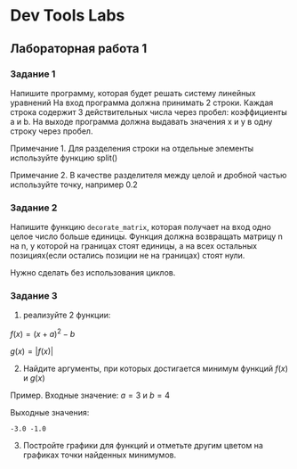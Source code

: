 Dev Tools Labs
========================
Лабораторная работа 1
-------------------------
### Задание 1 ###
Напишите программу, которая будет решать систему линейных уравнений
На вход программа должна принимать 2 строки.
Каждая строка содержит 3 действительных числа через пробел: коэффициенты a и b.
На выходе программа должна выдавать значения x и y в одну строку через пробел.

Примечание 1. Для разделения строки на отдельные элементы используйте функцию split()

Примечание 2. В качестве разделителя между целой и дробной частью используйте точку, например 0.2

### Задание 2 ###
Напишите функцию `decorate_matrix`, которая получает на вход одно целое число больше единицы. Функция должна возвращать матрицу n на n, у которой на границах стоят единицы, а на всех остальных позициях(если остались позиции не на границах) стоят нули.

Нужно сделать без использования  циклов.

### Задание 3 ###
1) реализуйте 2 функции:

$f(x) = (x+a)^2 - b$ 

$g(x) = |f(x)|$

2) Найдите аргументы, при которых достигается минимум функций $f(x)$ и $g(x)$

Пример. 
Входные значение: $a=3$ и $b=4$

Выходные значения:

`-3.0 -1.0`

3) Постройте графики для функций и отметьте другим цветом на графиках точки найденных минимумов.
